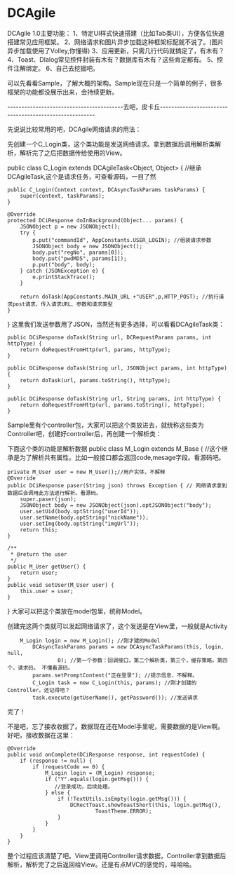 DCAgile
=======
DCAgile 1.0主要功能：
1、特定UI样式快速搭建（比如Tab类UI），方便各位快速搭建常见应用框架。
2、网络请求和图片异步加载这种框架标配就不说了。(图片异步加载使用了Volley,你懂得)
3、应用更新，只需几行代码就搞定了，有木有？
4、Toast、DIalog常见控件封装有木有？数据库有木有？这些肯定都有。
5、控件注解绑定。
6、自己去挖掘吧。

可以先看看Sample，了解大概的架构。Sample现在只是一个简单的例子，很多框架的功能都没展示出来，会持续更新。

-----------------------------------------去吧，皮卡丘-------------------------------------------------------

先说说比较常用的吧，DCAgile网络请求的用法：

先创建一个C_Login类，这个类功能是发送网络请求。拿到数据后调用解析类解析，解析完了之后把数据传给使用的View。

public class C_Login extends DCAgileTask<Object, Object> { //继承 DCAgileTask,这个是请求任务，可查看源码，一目了然

	public C_Login(Context context, DCAsyncTaskParams taskParams) {
		super(context, taskParams);
	}

	@Override
	protected DCiResponse doInBackground(Object... params) {
		JSONObject p = new JSONObject(); 
		try {
			p.put("commandId", AppConstants.USER_LOGIN); //组装请求参数
			JSONObject body = new JSONObject();
			body.put("regNo", params[0]);
			body.put("pwdMD5", params[1]);
			p.put("body", body);
		} catch (JSONException e) {
			e.printStackTrace();
		}
		
		return doTask(AppConstants.MAIN_URL +"USER",p,HTTP_POST); //执行请求post请求，传入请求URL、参数和请求类型
	}

}
这里我们发送参数用了JSON，当然还有更多选择，可以看看DCAgileTask类：

	public DCiResponse doTask(String url, DCRequestParams params, int httpType) {
		return doRequestFromHttp(url, params, httpType);
	}
	
	public DCiResponse doTask(String url, JSONObject params, int httpType) {
		return doTask(url, params.toString(), httpType);
	}
	
	public DCiResponse doTask(String url, String params, int httpType) {
		return doRequestFromHttp(url, params.toString(), httpType);
	}
	
Sample里有个controller包，大家可以把这个类放进去，就统称这些类为Controller吧，创建好controller后，再创建一个解析类：


下面这个类的功能是解析数据
public class M_Login extends M_Base { //这个继承是为了解析共有属性。比如一般接口都会返回code,mesage字段。看源码吧。

	private M_User user = new M_User();//用户实体，不解释
	@Override
	public DCiResponse paser(String json) throws Exception { // 网络请求拿到数据后会调用此方法进行解析。看源码。
		super.paser(json);
		JSONObject body = new JSONObject(json).optJSONObject("body");
		user.setUid(body.optString("userId"));
		user.setName(body.optString("nickName"));
		user.setImg(body.optString("imgUrl"));
		return this;
	}
	
	/**
	 * @return the user
	 */
	public M_User getUser() {
		return user;
	}
	public void setUser(M_User user) {
		this.user = user;
	}
}
大家可以把这个类放在model包里，统称Model。

创建完这两个类就可以发起网络请求了，这个发送是在View里，一般就是Activity

		M_Login login = new M_Login(); //刚才建的Model
			DCAsyncTaskParams params = new DCAsyncTaskParams(this, login, null,
					0); //第一个参数：回调接口，第二个解析类，第三个，缓存策略。第四个，请求码。 不懂看源码。
			params.setPromptContent("正在登录"); //提示信息，不解释。
			C_Login task = new C_Login(this, params); //刚才创建的Controller。还记得吧？
			task.execute(getUserName(), getPassword()); //发送请求
			
完了！


不是吧，忘了接收收据了。数据现在还在Model手里呢，需要数据的是View啊。好吧，接收数据在这里：

	@Override
	public void onComplete(DCiResponse response, int requestCode) {
		if (response != null) {
			if (requestCode == 0) {
				M_Login login = (M_Login) response;
				if ("Y".equals(login.getMsg())) {
                   //登录成功，后续处理。
				} else {
					if (!TextUtils.isEmpty(login.getMsg())) {
						DCRectToast.showToastShort(this, login.getMsg(),
								ToastTheme.ERROR);
					}
				}
			} 
		}
	}

整个过程应该清楚了吧。View里调用Controller请求数据，Controller拿到数据后解析，解析完了之后返回给View。还是有点MVC的感觉的，哇哈哈。

